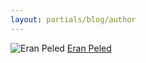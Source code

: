 ```yaml
---
layout: partials/blog/author
---
```


![Eran Peled](//assets/img/team/members/EranPeled.jpg)
[Eran Peled](https://www.linkedin.com/in/eran-peled-54244b162/ "link")
